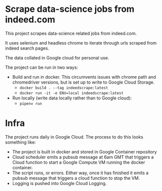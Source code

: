 # Scrape data-science jobs from indeed.com

This project scrapes data-science related jobs from indeed.com.

It uses selenium and headless chrome to iterate through urls scraped from indeed search pages.

The data collated in Google cloud for personal use.

The project can be run in two ways:
- Build and run in docker. This circumvents issues with chrome path and chromedriver versions, but is set up to write to Google Cloud Storage.
  - `docker build . --tag indeedscrape:latest`
  - `docker run -it -e ENV=local indeedscrape:latest`
- Run locally (write data locally rather than to Google cloud):
  - `pipenv run`

# Infra

The project runs daily in Google Cloud. The process to do this looks something like:

- The project is built in docker and stored in Google Container repository
- Cloud scheduler emits a pubsub message at 6am GMT that triggers a Cloud function to start a Google Compute VM running the docker container.
- The script runs, or errors. Either way, once it has finished it emits a pubsub message that triggers a cloud function to stop the VM.
- Logging is pushed into Google Cloud Logging.
